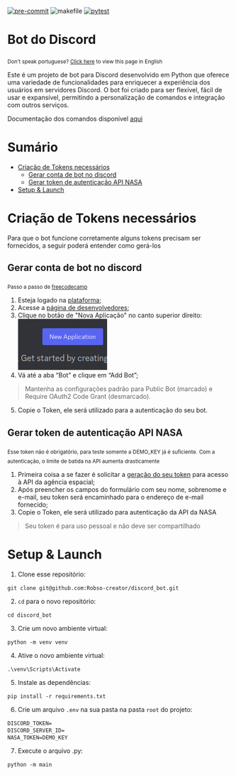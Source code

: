 [![pre-commit](https://img.shields.io/badge/pre--commit-enabled-brightgreen?logo=pre-commit)](https://github.com/pre-commit/pre-commit)
![makefile](https://img.shields.io/badge/makefile-enabled-brightgreen?logo=gmail&logoColor=blue)
[![pytest](https://img.shields.io/badge/pytest-enabled-brightgreen?logo=pytest&logoColor=#0A9EDC)](https://docs.pytest.org/en/7.4.x/)

# Bot do Discord
<sub>Don't speak portuguese? [Click here](https://github.com/Robso-creator/discord_bot/blob/main/README-en.md) to view this page in English</sub>

Este é um projeto de bot para Discord desenvolvido em Python
que oferece uma variedade de funcionalidades para
enriquecer a experiência dos usuários em servidores Discord.
O bot foi criado para ser flexível, fácil de usar e expansível,
permitindo a personalização de comandos e integração com outros serviços.

Documentação dos comandos disponível [aqui](https://robso-creator.github.io/discord_bot/commands/)

# Sumário

* [Criação de Tokens necessários](#criação-de-tokens-necessários)
  * [Gerar conta de bot no discord](#gerar-conta-de-bot-no-discord)
  * [Gerar token de autenticação API NASA](#gerar-token-de-autenticação-api-nasa)
* [Setup & Launch](#setup-&-launch)

# Criação de Tokens necessários

Para que o bot funcione corretamente alguns tokens precisam ser fornecidos,
a seguir poderá entender como gerá-los

## Gerar conta de bot no discord
<sub>Passo a passo de [freecodecamp](https://www.freecodecamp.org/portuguese/news/tutorial-de-criacao-de-bot-para-o-discord-em-python/)</sub>


1. Esteja logado na [plataforma](https://discord.com/);
2. Acesse a [página de desenvolvedores](https://discord.com/developers/applications);
3. Clique no botão de "Nova Aplicação" no canto superior direito:<br>
![img.png](../static/new_application_img.png)
4.  Vá até a aba “Bot” e clique em “Add Bot”;
>Mantenha as configurações padrão para Public Bot (marcado) e Require OAuth2 Code Grant (desmarcado).
5. Copie o Token, ele será utilizado para a autenticação do seu bot.<br>

## Gerar token de autenticação API NASA

<sub>Esse token não é obrigatório, para teste somente a DEMO_KEY já é suficiente.</sub>
<sub>Com a autenticação, o limite de batida na API aumenta drasticamente</sub>

1. Primeira coisa a se fazer é solicitar a [geração do seu token](https://api.nasa.gov/) para acesso à API da agência espacial;
2. Após preencher os campos do formulário com seu nome, sobrenome e e-mail, seu token será encaminhado para o endereço de e-mail fornecido;
3. Copie o Token, ele será utilizado para autenticação da API da NASA
> Seu token é para uso pessoal e não deve ser compartilhado

# Setup & Launch

1. Clone esse repositório:<br>
```terminal
git clone git@github.com:Robso-creator/discord_bot.git
```

2. `cd` para o novo repositório: <br>
```terminal
cd discord_bot
```

3. Crie um novo ambiente virtual: <br>
```terminal
python -m venv venv
```
4. Ative o novo ambiente virtual: <br>
```terminal
.\venv\Scripts\Activate
```
5. Instale as dependências: <br>
```terminal
pip install -r requirements.txt
```
6. Crie um arquivo `.env` na sua pasta na pasta `root` do projeto: <br>
```terminal
DISCORD_TOKEN=
DISCORD_SERVER_ID=
NASA_TOKEN=DEMO_KEY
```
7. Execute o arquivo .py: <br>
```terminal
python -m main
```
